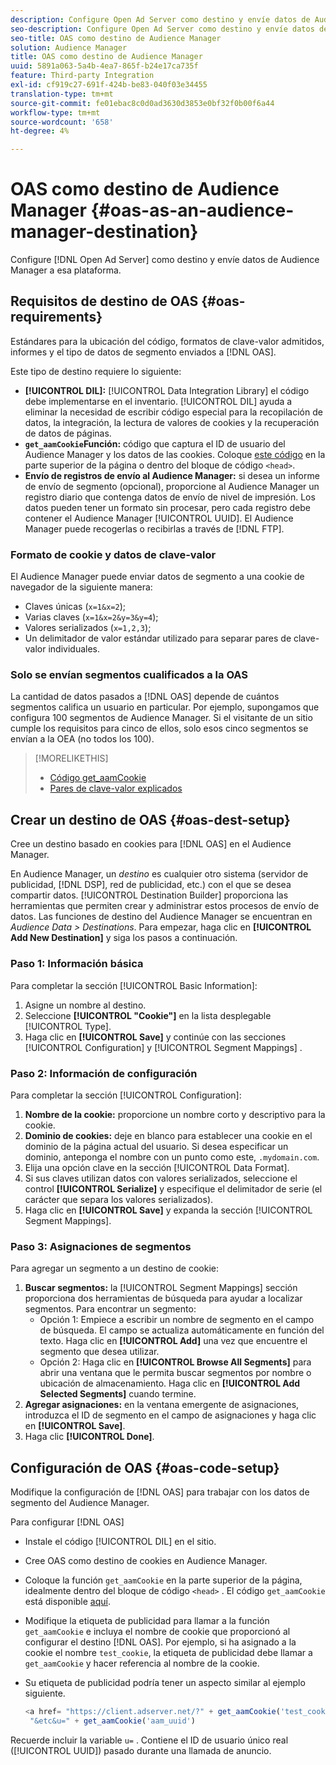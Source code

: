 ```yaml
---
description: Configure Open Ad Server como destino y envíe datos de Audience Manager a esa plataforma.
seo-description: Configure Open Ad Server como destino y envíe datos de Audience Manager a esa plataforma.
seo-title: OAS como destino de Audience Manager
solution: Audience Manager
title: OAS como destino de Audience Manager
uuid: 5891a063-5a4b-4ea7-865f-b24e17ca735f
feature: Third-party Integration
exl-id: cf919c27-691f-424b-be83-040f03e34455
translation-type: tm+mt
source-git-commit: fe01ebac8c0d0ad3630d3853e0bf32f0b00f6a44
workflow-type: tm+mt
source-wordcount: '658'
ht-degree: 4%

---
```


# OAS como destino de Audience Manager {#oas-as-an-audience-manager-destination}

Configure [!DNL Open Ad Server] como destino y envíe datos de Audience Manager a esa plataforma.

## Requisitos de destino de OAS {#oas-requirements}

Estándares para la ubicación del código, formatos de clave-valor admitidos, informes y el tipo de datos de segmento enviados a [!DNL OAS].

<!-- aam-oas-requirements.xml -->

Este tipo de destino requiere lo siguiente:

* **[!UICONTROL DIL]:** [!UICONTROL Data Integration Library] el código debe implementarse en el inventario. [!UICONTROL DIL] ayuda a eliminar la necesidad de escribir código especial para la recopilación de datos, la integración, la lectura de valores de cookies y la recuperación de datos de páginas.
* **`get_aamCookie`Función:** código que captura el ID de usuario del Audience Manager y los datos de las cookies. Coloque [este código](../../features/destinations/get-aam-cookie-code.md) en la parte superior de la página o dentro del bloque de código `<head>`.
* **Envío de registros de envío al Audience Manager:** si desea un informe de envío de segmento (opcional), proporcione al Audience Manager un registro diario que contenga datos de envío de nivel de impresión. Los datos pueden tener un formato sin procesar, pero cada registro debe contener el Audience Manager [!UICONTROL UUID]. El Audience Manager puede recogerlas o recibirlas a través de [!DNL FTP].

### Formato de cookie y datos de clave-valor

El Audience Manager puede enviar datos de segmento a una cookie de navegador de la siguiente manera:

* Claves únicas (`x=1&x=2`);
* Varias claves (`x=1&x=2&y=3&y=4`);
* Valores serializados (`x=1,2,3`);
* Un delimitador de valor estándar utilizado para separar pares de clave-valor individuales.

### Solo se envían segmentos cualificados a la OAS

La cantidad de datos pasados a [!DNL OAS] depende de cuántos segmentos califica un usuario en particular. Por ejemplo, supongamos que configura 100 segmentos de Audience Manager. Si el visitante de un sitio cumple los requisitos para cinco de ellos, solo esos cinco segmentos se envían a la OEA (no todos los 100).

>[!MORELIKETHIS]
>
>* [Código get_aamCookie](../../features/destinations/get-aam-cookie-code.md)
>* [Pares de clave-valor explicados](../../reference/key-value-pairs-explained.md)


## Crear un destino de OAS {#oas-dest-setup}

Cree un destino basado en cookies para [!DNL OAS] en el Audience Manager.

<!-- aam-oas-destination-setup.xml -->

En Audience Manager, un *destino* es cualquier otro sistema (servidor de publicidad, [!DNL DSP], red de publicidad, etc.) con el que se desea compartir datos. [!UICONTROL Destination Builder] proporciona las herramientas que permiten crear y administrar estos procesos de envío de datos. Las funciones de destino del Audience Manager se encuentran en *Audience Data > Destinations*. Para empezar, haga clic en **[!UICONTROL Add New Destination]** y siga los pasos a continuación.

### Paso 1: Información básica

Para completar la sección [!UICONTROL Basic Information]:

1. Asigne un nombre al destino.
1. Seleccione **[!UICONTROL "Cookie"]** en la lista desplegable [!UICONTROL Type].
1. Haga clic en **[!UICONTROL Save]** y continúe con las secciones [!UICONTROL Configuration] y [!UICONTROL Segment Mappings] .

### Paso 2: Información de configuración

Para completar la sección [!UICONTROL Configuration]:

1. **Nombre de la cookie:** proporcione un nombre corto y descriptivo para la cookie.
1. **Dominio de cookies:** deje en blanco para establecer una cookie en el dominio de la página actual del usuario. Si desea especificar un dominio, anteponga el nombre con un punto como este, `.mydomain.com`.
1. Elija una opción clave en la sección [!UICONTROL Data Format].
1. Si sus claves utilizan datos con valores serializados, seleccione el control **[!UICONTROL Serialize]** y especifique el delimitador de serie (el carácter que separa los valores serializados).
1. Haga clic en **[!UICONTROL Save]** y expanda la sección [!UICONTROL Segment Mappings].

### Paso 3: Asignaciones de segmentos

Para agregar un segmento a un destino de cookie:

1. **Buscar segmentos:** la  [!UICONTROL Segment Mappings] sección proporciona dos herramientas de búsqueda para ayudar a localizar segmentos. Para encontrar un segmento:
   * Opción 1: Empiece a escribir un nombre de segmento en el campo de búsqueda. El campo se actualiza automáticamente en función del texto. Haga clic en **[!UICONTROL Add]** una vez que encuentre el segmento que desea utilizar.
   * Opción 2: Haga clic en **[!UICONTROL Browse All Segments]** para abrir una ventana que le permita buscar segmentos por nombre o ubicación de almacenamiento. Haga clic en **[!UICONTROL Add Selected Segments]** cuando termine.
1. **Agregar asignaciones:** en la ventana emergente de asignaciones, introduzca el ID de segmento en el campo de asignaciones y haga clic en  **[!UICONTROL Save]**.
1. Haga clic **[!UICONTROL Done]**.

## Configuración de OAS {#oas-code-setup}

Modifique la configuración de [!DNL OAS] para trabajar con los datos de segmento del Audience Manager.

<!-- aam-oas-code.xml -->

Para configurar [!DNL OAS]

* Instale el código [!UICONTROL DIL] en el sitio.
* Cree OAS como destino de cookies en Audience Manager.
* Coloque la función `get_aamCookie` en la parte superior de la página, idealmente dentro del bloque de código `<head>` . El código `get_aamCookie` está disponible [aquí](../../features/destinations/get-aam-cookie-code.md).
* Modifique la etiqueta de publicidad para llamar a la función `get_aamCookie` e incluya el nombre de cookie que proporcionó al configurar el destino [!DNL OAS]. Por ejemplo, si ha asignado a la cookie el nombre `test_cookie`, la etiqueta de publicidad debe llamar a `get_aamCookie` y hacer referencia al nombre de la cookie.
* Su etiqueta de publicidad podría tener un aspecto similar al ejemplo siguiente.

   ```js
   <a href= "https://client.adserver.net/?" + get_aamCookie('test_cookie') +
    "&etc&u=" + get_aamCookie('aam_uuid')
   ```

Recuerde incluir la variable `u=` . Contiene el ID de usuario único real ([!UICONTROL UUID]) pasado durante una llamada de anuncio.
